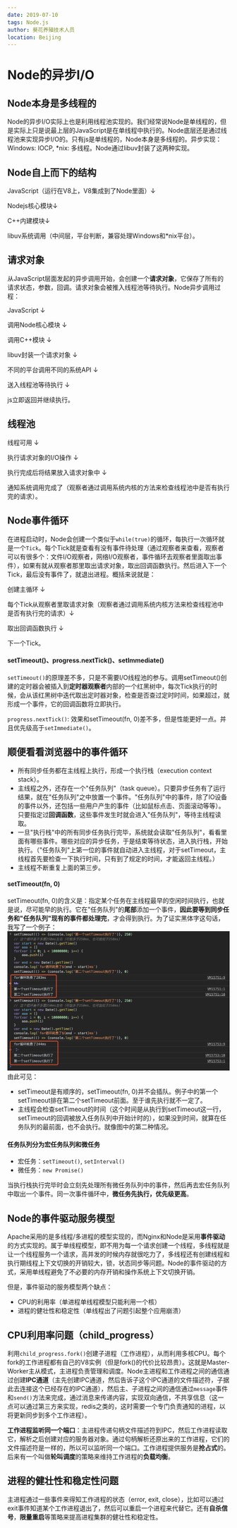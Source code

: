 ```yaml
---
date: 2019-07-10
tags: Node.js
author: 葵花养殖技术人员
location: Beijing
---
```


# Node的异步I/O

## Node本身是多线程的
Node的异步I/O实际上也是利用线程池实现的。我们经常说Node是单线程的，但是实际上只是说最上层的JavaScript是在单线程中执行的。Node底层还是通过线程池来实现异步I/O的。只有js是单线程的，Node本身是多线程的。异步实现：Windows: IOCP, *nix: 多线程。Node通过libuv封装了这两种实现。

## Node自上而下的结构
JavaScript（运行在V8上，V8集成到了Node里面）↓

Nodejs核心模块↓

C++内建模块↓

libuv系统调用（中间层，平台判断，兼容处理Windows和*nix平台）。

## 请求对象
从JavaScript层面发起的异步调用开始，会创建一个**请求对象**，它保存了所有的请求状态，参数，回调。请求对象会被推入线程池等待执行。Node异步调用过程：

JavaScript ↓ 

调用Node核心模块 ↓ 

调用C++模块 ↓ 

libuv封装一个请求对象 ↓ 

不同的平台调用不同的系统API ↓ 

送入线程池等待执行 ↓ 

js立即返回并继续执行。

## 线程池
线程可用 ↓ 

执行请求对象的I/O操作 ↓ 

执行完成后将结果放入请求对象中 ↓ 

通知系统调用完成了（观察者通过调用系统内核的方法来检查线程池中是否有执行完的请求）。

## Node事件循环
在进程启动时，Node会创建一个类似于`while(true)`的循环，每执行一次循环就是一个`Tick`。每个Tick就是查看有没有事件待处理（通过观察者来查看，观察者可以有很多个：文件I/O观察者，网络I/O观察者，事件循环去观察者里面取出事件），如果有就从观察者那里取出请求对象，取出回调函数执行。然后进入下一个Tick，最后没有事件了，就退出进程。概括来说就是：

创建主循环 ↓ 

每个Tick从观察者里取请求对象（观察者通过调用系统内核方法来检查线程池中是否有执行完的请求）↓ 

取出回调函数执行 ↓ 

下一个Tick。
#### setTimeout()、progress.nextTick()、setImmediate()
`setTimeout()`的原理差不多，只是不需要I/O线程池的参与。调用setTimeout()创建的定时器会被插入到**定时器观察者**内部的一个红黑树中，每次Tick执行的时候，会从该红黑树中迭代取出定时器对象，检查是否查过定时时间，如果超过，就形成一个事件，它的回调函数将立即执行。

`progress.nextTick()`: 效果和setTimeout(fn, 0)差不多，但是性能更好一点。并且优先级高于`setImmediate()`。

## 顺便看看浏览器中的事件循环
* 所有同步任务都在主线程上执行，形成一个执行栈（execution context stack）。
* 主线程之外，还存在一个"任务队列"（task queue）。只要异步任务有了运行结果，就在"任务队列"之中放置一个事件。"任务队列"中的事件，除了IO设备的事件以外，还包括一些用户产生的事件（比如鼠标点击、页面滚动等等）。只要指定过**回调函数**，这些事件发生时就会进入"任务队列"，等待主线程读取。
* 一旦"执行栈"中的所有同步任务执行完毕，系统就会读取"任务队列"，看看里面有哪些事件。哪些对应的异步任务，于是结束等待状态，进入执行栈，开始执行。（"任务队列"上第一位的事件就自动进入主线程，对于setTimeout，主线程首先要检查一下执行时间，只有到了规定的时间，才能返回主线程。）
* 主线程不断重复上面的第三步。

#### setTimeout(fn, 0)
setTimeout(fn, 0)的含义是：指定某个任务在主线程最早的空闲时间执行，也就是说，尽可能早的执行。它在"任务队列"的**尾部**添加一个事件，**因此要等到同步任务和"任务队列"现有的事件都处理完**，才会得到执行。为了证实黑体字这句话，我写了一个例子：
![eventloop](./images/eventloop.png)
由此可见：
* setTimeout是有顺序的，setTimeout(fn, 0)并不会插队。例子中的第一个setTimeout排在第二个setTimeout前面。至于谁先执行就不一定了。
* 主线程会检查setTimeout的时间（这个时间是从执行到setTimeout这一行，setTimeout的回调被放入任务队列中开始计时的），如果没到时间，就算在任务队列的最前面，也不会执行。就像图中的第二种情况。

#### 任务队列分为宏任务队列和微任务
* 宏任务：`setTimeout()`, `setInterval()`
* 微任务：`new Promise()`

当执行栈执行完毕时会立刻先处理所有微任务队列中的事件，然后再去宏任务队列中取出一个事件。同一次事件循环中，**微任务先执行，优先级更高**。

## Node的事件驱动服务模型
Apache采用的是多线程/多进程的模型实现的，而Nginx和Node是采用**事件驱动**的方式实现的。属于单线程模型，即不用为每一个请求创建一个线程，多线程就是让一个线程服务一个请求，高并发的时候内存就很吃力了，多线程还有创建线程和执行期线程上下文切换的开销较大，锁，状态同步等问题。Node的事件驱动的方式，采用单线程避免了不必要的内存开销和操作系统上下文切换开销。

但是，事件驱动的服务模型两个缺点：
* CPU的利用率（单进程单线程模型只能利用一个核）
* 进程的健壮性和稳定性（单线程出了问题引起整个应用崩溃）

## CPU利用率问题（child_progress）
利用`child_progress.fork()`创建子进程（工作进程），从而利用多核CPU。每个fork的工作进程都有自己的V8实例（但是fork()的代价比较昂贵）。这就是Master-Worker主从模式，主进程负责管理和调度。Node主进程和工作进程之间的通信通过创建**IPC通道**（主先创建IPC通道，然后告诉子这个IPC通道的文件描述符，子据此去连接这个已经存在的IPC通道），然后主、子进程之间的通信通过`message`事件和`send()`方法来完成，通过消息来传递内容，实现双向通信，不共享信息（这一点可以通过第三方来实现，redis之类的，这时需要一个专门负责通知的进程，以将更新同步到多个工作进程）。

**工作进程监听同一个端口**：主进程传递句柄文件描述符到IPC，然后工作进程读取它，解析之后创建对应的服务器对象。通过句柄解析还原出来的工作进程，它们的文件描述符是一样的，所以可以监听同一个端口。工作进程提供服务是**抢占式**的。后来有一个叫做**轮叫调度**的策略来维持工作进程的**负载均衡**。

## 进程的健壮性和稳定性问题
主进程通过一些事件来得知工作进程的状态（error, exit, close），比如可以通过exit事件知道某个工作进程退出了，然后可以重启一个进程来代替它。还有**自杀信号**，**限量重启**等策略来提高进程集群的健壮性和稳定性。